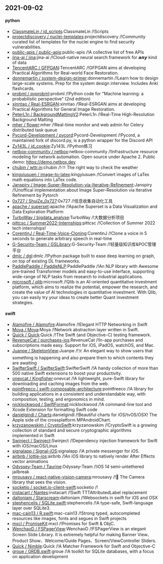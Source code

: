## 2021-09-02

#### python
* [ClassmateLin / jd_scripts](https://github.com/ClassmateLin/jd_scripts):ClassmateLin /!Scripts
* [projectdiscovery / nuclei-templates](https://github.com/projectdiscovery/nuclei-templates):projectdiscovery /!Community curated list of templates for the nuclei engine to find security vulnerabilities.
* [public-apis / public-apis](https://github.com/public-apis/public-apis):public-apis /!A collective list of free APIs
* [jina-ai / jina](https://github.com/jina-ai/jina):jina-ai /!Cloud-native neural search framework for 𝙖𝙣𝙮 kind of data
* [TencentARC / GFPGAN](https://github.com/TencentARC/GFPGAN):TencentARC /!GFPGAN aims at developing Practical Algorithms for Real-world Face Restoration.
* [donnemartin / system-design-primer](https://github.com/donnemartin/system-design-primer):donnemartin /!Learn how to design large-scale systems. Prep for the system design interview. Includes Anki flashcards.
* [probml / pyprobml](https://github.com/probml/pyprobml):probml /!Python code for "Machine learning: a probabilistic perspective" (2nd edition)
* [xinntao / Real-ESRGAN](https://github.com/xinntao/Real-ESRGAN):xinntao /!Real-ESRGAN aims at developing Practical Algorithms for General Image Restoration.
* [PeterL1n / BackgroundMattingV2](https://github.com/PeterL1n/BackgroundMattingV2):PeterL1n /!Real-Time High-Resolution Background Matting
* [mher / flower](https://github.com/mher/flower):mher /!Real-time monitor and web admin for Celery distributed task queue
* [Pycord-Development / pycord](https://github.com/Pycord-Development/pycord):Pycord-Development /!Pycord, a maintained fork of discord.py, is a python wrapper for the Discord API
* [Zy143L / jd_cookie](https://github.com/Zy143L/jd_cookie):Zy143L /!Python练习
* [netbox-community / netbox](https://github.com/netbox-community/netbox):netbox-community /!Infrastructure resource modeling for network automation. Open source under Apache 2. Public demo: https://demo.netbox.dev
* [chubin / wttr.in](https://github.com/chubin/wttr.in):chubin /!⛅
The right way to check the weather
* [kingyiusuen / image-to-latex](https://github.com/kingyiusuen/image-to-latex):kingyiusuen /!Convert images of LaTex math equations into LaTex code.
* [Janspiry / Image-Super-Resolution-via-Iterative-Refinement](https://github.com/Janspiry/Image-Super-Resolution-via-Iterative-Refinement):Janspiry /!Unoffical implementation about Image Super-Resolution via Iterative Refinement by Pytorch
* [0x727 / ShuiZe_0x727](https://github.com/0x727/ShuiZe_0x727):0x727 /!信息收集自动化工具
* [apache / superset](https://github.com/apache/superset):apache /!Apache Superset is a Data Visualization and Data Exploration Platform
* [TurboWay / bigdata_analyse](https://github.com/TurboWay/bigdata_analyse):TurboWay /!大数据分析项目
* [pittcsc / Summer2022-Internships](https://github.com/pittcsc/Summer2022-Internships):pittcsc /!Collection of Summer 2022 tech internships!
* [CorentinJ / Real-Time-Voice-Cloning](https://github.com/CorentinJ/Real-Time-Voice-Cloning):CorentinJ /!Clone a voice in 5 seconds to generate arbitrary speech in real-time
* [G-Security-Team / GSLibrary](https://github.com/G-Security-Team/GSLibrary):G-Security-Team /!轻量级知识库&POC管理平台
* [dmlc / dgl](https://github.com/dmlc/dgl):dmlc /!Python package built to ease deep learning on graph, on top of existing DL frameworks.
* [PaddlePaddle / PaddleNLP](https://github.com/PaddlePaddle/PaddleNLP):PaddlePaddle /!An NLP library with Awesome pre-trained Transformer models and easy-to-use interface, supporting wide-range of NLP tasks from research to industrial applications.
* [microsoft / qlib](https://github.com/microsoft/qlib):microsoft /!Qlib is an AI-oriented quantitative investment platform, which aims to realize the potential, empower the research, and create the value of AI technologies in quantitative investment. With Qlib, you can easily try your ideas to create better Quant investment strategies.

#### swift
* [Alamofire / Alamofire](https://github.com/Alamofire/Alamofire):Alamofire /!Elegant HTTP Networking in Swift
* [Moya / Moya](https://github.com/Moya/Moya):Moya /!Network abstraction layer written in Swift.
* [Quick / Quick](https://github.com/Quick/Quick):Quick /!The Swift (and Objective-C) testing framework.
* [RevenueCat / purchases-ios](https://github.com/RevenueCat/purchases-ios):RevenueCat /!In-app purchases and subscriptions made easy. Support for iOS, iPadOS, watchOS, and Mac.
* [Juanpe / SkeletonView](https://github.com/Juanpe/SkeletonView):Juanpe /!☠️
An elegant way to show users that something is happening and also prepare them to which contents they are awaiting
* [SwifterSwift / SwifterSwift](https://github.com/SwifterSwift/SwifterSwift):SwifterSwift /!A handy collection of more than 500 native Swift extensions to boost your productivity.
* [onevcat / Kingfisher](https://github.com/onevcat/Kingfisher):onevcat /!A lightweight, pure-Swift library for downloading and caching images from the web.
* [pointfreeco / swift-composable-architecture](https://github.com/pointfreeco/swift-composable-architecture):pointfreeco /!A library for building applications in a consistent and understandable way, with composition, testing, and ergonomics in mind.
* [nicklockwood / SwiftFormat](https://github.com/nicklockwood/SwiftFormat):nicklockwood /!A command-line tool and Xcode Extension for formatting Swift code
* [danielgindi / Charts](https://github.com/danielgindi/Charts):danielgindi /!Beautiful charts for iOS/tvOS/OSX! The Apple side of the crossplatform MPAndroidChart.
* [krzyzanowskim / CryptoSwift](https://github.com/krzyzanowskim/CryptoSwift):krzyzanowskim /!CryptoSwift is a growing collection of standard and secure cryptographic algorithms implemented in Swift
* [Swinject / Swinject](https://github.com/Swinject/Swinject):Swinject /!Dependency injection framework for Swift with iOS/macOS/Linux
* [signalapp / Signal-iOS](https://github.com/signalapp/Signal-iOS):signalapp /!A private messenger for iOS.
* [airbnb / lottie-ios](https://github.com/airbnb/lottie-ios):airbnb /!An iOS library to natively render After Effects vector animations
* [Odyssey-Team / Taurine](https://github.com/Odyssey-Team/Taurine):Odyssey-Team /!iOS 14 semi-untethered jailbreak
* [mrousavy / react-native-vision-camera](https://github.com/mrousavy/react-native-vision-camera):mrousavy /!📸
The Camera library that sees the vision.
* [socketio / socket.io-client-swift](https://github.com/socketio/socket.io-client-swift):socketio /!
* [instacart / Nantes](https://github.com/instacart/Nantes):instacart /!Swift TTTAttributedLabel replacement
* [daltoniam / Starscream](https://github.com/daltoniam/Starscream):daltoniam /!Websockets in swift for iOS and OSX
* [stephencelis / SQLite.swift](https://github.com/stephencelis/SQLite.swift):stephencelis /!A type-safe, Swift-language layer over SQLite3.
* [mac-cain13 / R.swift](https://github.com/mac-cain13/R.swift):mac-cain13 /!Strong typed, autocompleted resources like images, fonts and segues in Swift projects
* [mxcl / PromiseKit](https://github.com/mxcl/PromiseKit):mxcl /!Promises for Swift & ObjC.
* [WenchaoD / FSPagerView](https://github.com/WenchaoD/FSPagerView):WenchaoD /!FSPagerView is an elegant Screen Slide Library. It is extremely helpful for making Banner View、Product Show、Welcome/Guide Pages、Screen/ViewController Sliders.
* [Quick / Nimble](https://github.com/Quick/Nimble):Quick /!A Matcher Framework for Swift and Objective-C
* [groue / GRDB.swift](https://github.com/groue/GRDB.swift):groue /!A toolkit for SQLite databases, with a focus on application development
